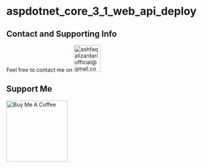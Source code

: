 # aspdotnet_core_3_1_web_api_deploy

<!-- ## Build Status
[![master_ci_cd](https://github.com/AshfaqAliZardariOfficial/aspdotnet_core_3_1_web_api_deploy/actions/workflows/master_ci_cd.yaml/badge.svg)](https://github.com/AshfaqAliZardariOfficial/aspdotnet_core_3_1_web_api_deploy/actions/workflows/master_ci_cd.yaml) -->
## Contact and Supporting Info
Feel free to contact me on <a href="mailto:ashfaqalizardariofficial@gmail.com" target="_blank" title="ashfaqalizardariofficial@gmail.com"><img src="https://ssl.gstatic.com/ui/v1/icons/mail/rfr/logo_gmail_lockup_default_1x_r2.png" alt="ashfaqalizardariofficial@gmail.com" width="70" /></a>  
  
  ## Support Me
[//]: # (<a href="https://paypal.me/ashfaqalizardari247?country.x=CA&locale.x=en_US" target="_blank" title="paypal.me/ashfaqalizardari247"><img src="https://www.paypalobjects.com/paypal-ui/logos/svg/paypal-color.svg" alt="PayPalMe" width="160" /></a>) 
<a href="https://www.buymeacoffee.com/ashfaqalizardari" target="_blank" title="buymeacoffee.com/ashfaqalizardari"><img src="https://www.buymeacoffee.com/assets/img/custom_images/orange_img.png" alt="Buy Me A Coffee" width="160" /></a>

